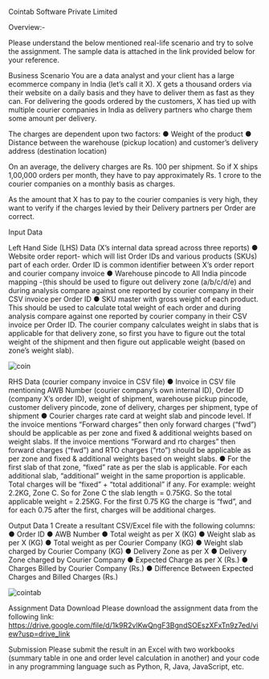 Cointab Software Private Limited

Overview:-

Please understand the below mentioned real-life scenario and try to solve the assignment.
The sample data is attached in the link provided below for your reference.

Business Scenario
You are a data analyst and your client has a large ecommerce company in India (let’s call it X).
X gets a thousand orders via their website on a daily basis and they have to deliver them as fast
as they can. For delivering the goods ordered by the customers, X has tied up with multiple
courier companies in India as delivery partners who charge them some amount per delivery.

The charges are dependent upon two factors:
● Weight of the product
● Distance between the warehouse (pickup location) and customer’s delivery address
(destination location)

On an average, the delivery charges are Rs. 100 per shipment. So if X ships 1,00,000 orders
per month, they have to pay approximately Rs. 1 crore to the courier companies on a monthly
basis as charges.

As the amount that X has to pay to the courier companies is very high, they want to verify if the
charges levied by their Delivery partners per Order are correct.

Input Data

Left Hand Side (LHS) Data (X’s internal data spread across three reports)
● Website order report- which will list Order IDs and various products (SKUs) part of each
order. Order ID is common identifier between X’s order report and courier company
invoice
● Warehouse pincode to All India pincode mapping -(this should be used to figure out
delivery zone (a/b/c/d/e) and during analysis compare against one reported by courier
company in their CSV invoice per Order ID
● SKU master with gross weight of each product. This should be used to calculate total
weight of each order and during analysis compare against one reported by courier
company in their CSV invoice per Order ID. The courier company calculates weight in
slabs that is applicable for that delivery zone, so first you have to figure out the total
weight of the shipment and then figure out applicable weight (based on zone’s weight
slab).

![coin](https://github.com/Mohd-Kashif-Shaikh/CoinTab-Assignment-/assets/138367593/9c01fa2d-8fae-4ed6-a628-8eafd961f443)

RHS Data (courier company invoice in CSV file)
● Invoice in CSV file mentioning AWB Number (courier company’s own internal ID), Order
ID (company X’s order ID), weight of shipment, warehouse pickup pincode, customer
delivery pincode, zone of delivery, charges per shipment, type of shipment
● Courier charges rate card at weight slab and pincode level. If the invoice mentions
“Forward charges” then only forward charges (“fwd”) should be applicable as per zone
and fixed & additional weights based on weight slabs. If the invoice mentions “Forward
and rto charges” then forward charges (“fwd”) and RTO charges (“rto”) should be
applicable as per zone and fixed & additional weights based on weight slabs.
● For the first slab of that zone, “fixed” rate as per the slab is applicable. For each
additional slab, “additional” weight in the same proportion is applicable. Total charges will
be “fixed” + “total additional” if any. For example: weight 2.2KG, Zone C. So for Zone C
the slab length = 0.75KG. So the total applicable weight = 2.25KG. For the first 0.75 KG
the charge is “fwd”, and for each 0.75 after the first, charges will be additional charges.

Output Data 1
Create a resultant CSV/Excel file with the following columns:
● Order ID
● AWB Number
● Total weight as per X (KG)
● Weight slab as per X (KG)
● Total weight as per Courier Company (KG)
● Weight slab charged by Courier Company (KG)
● Delivery Zone as per X
● Delivery Zone charged by Courier Company
● Expected Charge as per X (Rs.)
● Charges Billed by Courier Company (Rs.)
● Difference Between Expected Charges and Billed Charges (Rs.)

![cointab](https://github.com/Mohd-Kashif-Shaikh/CoinTab-Assignment-/assets/138367593/972c314b-94b8-4c23-8992-ecb0d14960f4)

Assignment Data Download
Please download the assignment data from the following link:
https://drive.google.com/file/d/1k9R2vlKwQngF3BgndSOEszXFxTn9z7ed/view?usp=drive_link

Submission
Please submit the result in an Excel with two workbooks (summary table in one and order level
calculation in another) and your code in any programming language such as Python, R, Java,
JavaScript, etc.
